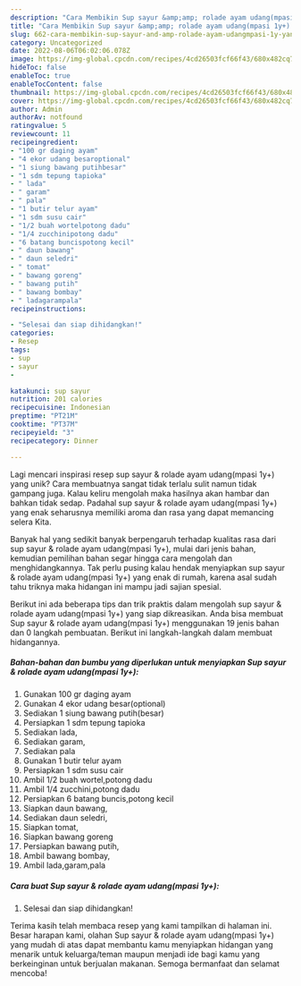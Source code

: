 ```yaml
---
description: "Cara Membikin Sup sayur &amp;amp; rolade ayam udang(mpasi 1y+) yang Enak"
title: "Cara Membikin Sup sayur &amp;amp; rolade ayam udang(mpasi 1y+) yang Enak"
slug: 662-cara-membikin-sup-sayur-and-amp-rolade-ayam-udangmpasi-1y-yang-enak
category: Uncategorized
date: 2022-08-06T06:02:06.078Z
image: https://img-global.cpcdn.com/recipes/4cd26503fcf66f43/680x482cq70/sup-sayur-rolade-ayam-udangmpasi-1y-foto-resep-utama.jpg
hideToc: false
enableToc: true
enableTocContent: false
thumbnail: https://img-global.cpcdn.com/recipes/4cd26503fcf66f43/680x482cq70/sup-sayur-rolade-ayam-udangmpasi-1y-foto-resep-utama.jpg
cover: https://img-global.cpcdn.com/recipes/4cd26503fcf66f43/680x482cq70/sup-sayur-rolade-ayam-udangmpasi-1y-foto-resep-utama.jpg
author: Admin
authorAv: notfound
ratingvalue: 5
reviewcount: 11
recipeingredient:
- "100 gr daging ayam"
- "4 ekor udang besaroptional"
- "1 siung bawang putihbesar"
- "1 sdm tepung tapioka"
- " lada"
- " garam"
- " pala"
- "1 butir telur ayam"
- "1 sdm susu cair"
- "1/2 buah wortelpotong dadu"
- "1/4 zucchinipotong dadu"
- "6 batang buncispotong kecil"
- " daun bawang"
- " daun seledri"
- " tomat"
- " bawang goreng"
- " bawang putih"
- " bawang bombay"
- " ladagarampala"
recipeinstructions:

- "Selesai dan siap dihidangkan!"
categories:
- Resep
tags:
- sup
- sayur
- 

katakunci: sup sayur  
nutrition: 201 calories
recipecuisine: Indonesian
preptime: "PT21M"
cooktime: "PT37M"
recipeyield: "3"
recipecategory: Dinner

---
```





Lagi mencari inspirasi resep sup sayur &amp; rolade ayam udang(mpasi 1y+) yang unik? Cara membuatnya sangat tidak terlalu sulit namun tidak gampang juga. Kalau keliru mengolah maka hasilnya akan hambar dan bahkan tidak sedap. Padahal sup sayur &amp; rolade ayam udang(mpasi 1y+) yang enak seharusnya memiliki aroma dan rasa yang dapat memancing selera Kita.







Banyak hal yang sedikit banyak berpengaruh terhadap kualitas rasa dari sup sayur &amp; rolade ayam udang(mpasi 1y+), mulai dari jenis bahan, kemudian pemilihan bahan segar hingga cara mengolah dan menghidangkannya. Tak perlu pusing kalau hendak menyiapkan sup sayur &amp; rolade ayam udang(mpasi 1y+) yang enak di rumah, karena asal sudah tahu triknya maka hidangan ini mampu jadi sajian spesial.






Berikut ini ada beberapa tips dan trik praktis dalam mengolah sup sayur &amp; rolade ayam udang(mpasi 1y+) yang siap dikreasikan. Anda bisa membuat Sup sayur &amp; rolade ayam udang(mpasi 1y+) menggunakan 19 jenis bahan dan 0 langkah pembuatan. Berikut ini langkah-langkah dalam membuat hidangannya.

<!--inarticleads1-->

##### Bahan-bahan dan bumbu yang diperlukan untuk menyiapkan Sup sayur &amp; rolade ayam udang(mpasi 1y+):

1. Gunakan 100 gr daging ayam
1. Gunakan 4 ekor udang besar(optional)
1. Sediakan 1 siung bawang putih(besar)
1. Persiapkan 1 sdm tepung tapioka
1. Sediakan  lada,
1. Sediakan  garam,
1. Sediakan  pala
1. Gunakan 1 butir telur ayam
1. Persiapkan 1 sdm susu cair
1. Ambil 1/2 buah wortel,potong dadu
1. Ambil 1/4 zucchini,potong dadu
1. Persiapkan 6 batang buncis,potong kecil
1. Siapkan  daun bawang,
1. Sediakan  daun seledri,
1. Siapkan  tomat,
1. Siapkan  bawang goreng
1. Persiapkan  bawang putih,
1. Ambil  bawang bombay,
1. Ambil  lada,garam,pala




<!--inarticleads2-->

##### Cara buat Sup sayur &amp; rolade ayam udang(mpasi 1y+):


1. Selesai dan siap dihidangkan!



Terima kasih telah membaca resep yang kami tampilkan di halaman ini. Besar harapan kami, olahan Sup sayur &amp; rolade ayam udang(mpasi 1y+) yang mudah di atas dapat membantu kamu menyiapkan hidangan yang menarik untuk keluarga/teman maupun menjadi ide bagi kamu yang berkeinginan untuk berjualan makanan. Semoga bermanfaat dan selamat mencoba!

